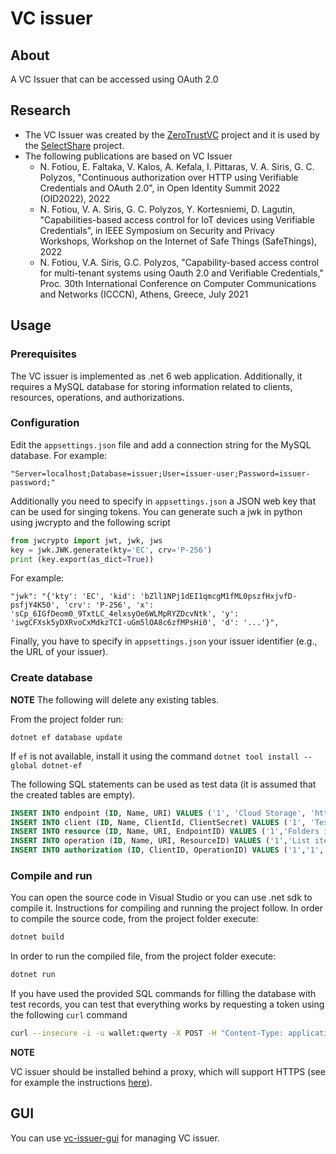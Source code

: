 # VC issuer
## About
A VC Issuer that can be accessed using OAuth 2.0

## Research
* The VC Issuer  was created by the [ZeroTrustVC](https://mm.aueb.gr/projects/zerotrustvc) project and it is used by the [SelectShare](https://mm.aueb.gr/projects/selectshare) project.
* The following publications are based on VC Issuer
   * N. Fotiou, E. Faltaka, V. Kalos, A. Kefala, I. Pittaras, V. A. Siris, G. C. Polyzos, "Continuous authorization over HTTP using Verifiable Credentials and OAuth 2.0", in Open Identity Summit 2022 (OID2022), 2022
   * N. Fotiou, V. A. Siris, G. C. Polyzos, Y. Kortesniemi, D. Lagutin, "Capabilities-based access control for IoT devices using Verifiable Credentials", in IEEE Symposium on Security and Privacy Workshops, Workshop on the Internet of Safe Things (SafeThings), 2022  
   * N. Fotiou, V.A. Siris, G.C. Polyzos, "Capability-based access control for multi-tenant systems using Oauth 2.0 and Verifiable Credentials," Proc. 30th International Conference on Computer Communications and Networks (ICCCN), Athens, Greece, July 2021

## Usage

### Prerequisites
The VC issuer is implemented as .net 6 web application. Additionally, it requires a 
MySQL database for storing information related to clients, resources, operations, and authorizations.

### Configuration
Edit the `appsettings.json` file and add a connection string for the MySQL database. For example:

```
"Server=localhost;Database=issuer;User=issuer-user;Password=issuer-password;"
```

Additionally you need to specify in `appsettings.json` a JSON web key that can
be used for singing tokens. You can generate such a jwk in python using jwcrypto
and the following script

```python
from jwcrypto import jwt, jwk, jws
key = jwk.JWK.generate(kty='EC', crv='P-256')
print (key.export(as_dict=True))
```
For example:

```
"jwk": "{'kty': 'EC', 'kid': 'bZll1NPj1dEI1qmcgM1fML0pszfHxjvfD-psfjY4K50', 'crv': 'P-256', 'x': 'sCp_6IGfDeom0_9TxtLC_4elxsyOe6WLMpRYZDcvNtk', 'y': 'iwgCFXsk5yDXRvoCxMdkzTCI-uGm5lOA8c6zfMPsHi0', 'd': '...'}",
```

Finally, you have to specify in `appsettings.json` your issuer identifier (e.g., the
URL of your issuer).

### Create database

**NOTE** The following will delete any existing tables.

From the project folder run:

```
dotnet ef database update
```
If `ef` is not available, install it using  the command `dotnet tool install --global dotnet-ef`

The following SQL statements can be used as test data (it is assumed that the created tables are empty).

```sql
INSERT INTO endpoint (ID, Name, URI) VALUES ('1', 'Cloud Storage', 'https://www.example.com/cloud');
INSERT INTO client (ID, Name, ClientId, ClientSecret) VALUES ('1', 'Test wallet','wallet','qwerty');
INSERT INTO resource (ID, Name, URI, EndpointID) VALUES ('1','Folders in Cloud Storage', 'Folder','1');
INSERT INTO operation (ID, Name, URI, ResourceID) VALUES ('1','List items', 'List','1');
INSERT INTO authorization (ID, ClientID, OperationID) VALUES ('1','1', '1');
```


### Compile and run
You can open the source code in Visual Studio or you can use .net sdk to compile it.
Instructions for compiling and running the project follow. In order to compile
the source code, from the project folder execute:

```bash
dotnet build
```

In order to run the compiled file, from the project folder execute:

```bash
dotnet run
```

If you have used the provided SQL commands for filling the database with
test records, you can test that everything works by requesting a token using
the following `curl` command

```bash
curl --insecure -i -u wallet:qwerty -X POST -H "Content-Type: application/x-www-form-urlencoded" -d "grant_type=client_credentials" http://localhost:5000/oauth2/issue/mmlab
```

**ΝΟΤΕ**

VC issuer should be installed behind a proxy, which will support HTTPS (see
for example the instructions [here](https://docs.microsoft.com/en-us/aspnet/core/host-and-deploy/linux-apache?view=aspnetcore-5.0)).

## GUI
You can use [vc-issuer-gui](https://github.com/mmlab-aueb/vc-issuer-gui) for managing VC issuer.